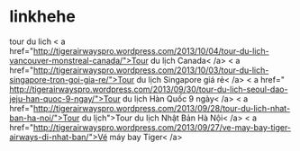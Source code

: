 linkhehe
========

tour du lich < a href="http://tigerairwayspro.wordpress.com/2013/10/04/tour-du-lich-vancouver-monstreal-canada/">Tour du lịch Canada< /a>
< a href="http://tigerairwayspro.wordpress.com/2013/10/03/tour-du-lich-singapore-tron-goi-gia-re/">Tour du lịch Singapore giá rẻ< /a> 
< a href=" http://tigerairwayspro.wordpress.com/2013/09/30/tour-du-lich-seoul-dao-jeju-han-quoc-9-ngay/">Tour du lịch Hàn Quốc 9 ngày< /a>
< a href="http://tigerairwayspro.wordpress.com/2013/09/28/tour-du-lich-nhat-ban-ha-noi/">Tour du lịch">Tour du lịch Nhật Bản Hà Nội< /a>
< a href="http://tigerairwayspro.wordpress.com/2013/09/27/ve-may-bay-tiger-airways-di-nhat-ban/">Vé máy bay Tiger< /a>
